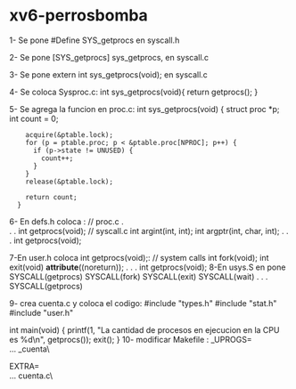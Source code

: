 # xv6-perrosbomba

1-  Se pone #Define SYS_getprocs  en syscall.h 

2-  Se pone  [SYS_getprocs]   sys_getprocs, en syscall.c

3-  Se pone  extern int sys_getprocs(void); en syscall.c

4- Se coloca Sysproc.c:
        int sys_getprocs(void){
      return getprocs();
    }

5-  Se agrega la funcion  en proc.c:
      int sys_getprocs(void) {
        struct proc *p;
        int count = 0;

        acquire(&ptable.lock);
        for (p = ptable.proc; p < &ptable.proc[NPROC]; p++) {
          if (p->state != UNUSED) {
            count++;
          }
        }
        release(&ptable.lock);

        return count;
      } 

6- En defs.h coloca :
  // proc.c
  .  
  .
  .
  int             getprocs(void);
  // syscall.c
  int             argint(int, int);
  int             argptr(int, char, int);
  .
  .
  .
  int             getprocs(void);

7-En user.h coloca int getprocs(void);:
  // system calls
      int fork(void);
      int exit(void) __attribute__((noreturn));
      .
      .
      .
      int getprocs(void);
8-En usys.S  en pone SYSCALL(getprocs)
  SYSCALL(fork)
  SYSCALL(exit)
  SYSCALL(wait)
  .
  .
  .
  SYSCALL(getprocs)      

9-  crea cuenta.c y coloca el codigo:
  #include "types.h"
  #include "stat.h"
  #include "user.h"

  int main(void) {
    printf(1, "La cantidad de procesos en ejecucion en la CPU es %d\n", getprocs());
    exit();
  }
10- modificar Makefile :
  _UPROGS=\
  ...
  _cuenta\

  EXTRA=\
  ...
  cuenta.c\
